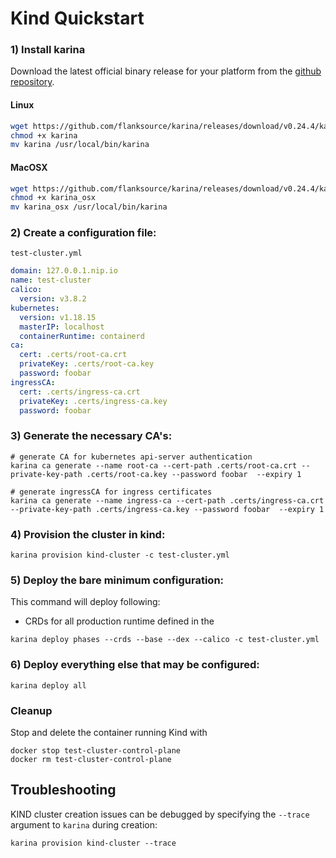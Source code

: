 # Kind Quickstart

### 1) Install karina

Download the latest official binary release for your platform from the [github repository](https://github.com/flanksource/karina/releases/latest).

#### Linux
```bash
wget https://github.com/flanksource/karina/releases/download/v0.24.4/karina
chmod +x karina
mv karina /usr/local/bin/karina
```

#### MacOSX
```bash
wget https://github.com/flanksource/karina/releases/download/v0.24.4/karina_osx
chmod +x karina_osx
mv karina_osx /usr/local/bin/karina
```


### 2) Create a configuration file:

`test-cluster.yml`

```yaml
domain: 127.0.0.1.nip.io
name: test-cluster
calico:
  version: v3.8.2
kubernetes:
  version: v1.18.15
  masterIP: localhost
  containerRuntime: containerd
ca:
  cert: .certs/root-ca.crt
  privateKey: .certs/root-ca.key
  password: foobar
ingressCA:
  cert: .certs/ingress-ca.crt
  privateKey: .certs/ingress-ca.key
  password: foobar
```

### 3) Generate the necessary CA's:

```shell
# generate CA for kubernetes api-server authentication
karina ca generate --name root-ca --cert-path .certs/root-ca.crt --private-key-path .certs/root-ca.key --password foobar  --expiry 1

# generate ingressCA for ingress certificates
karina ca generate --name ingress-ca --cert-path .certs/ingress-ca.crt --private-key-path .certs/ingress-ca.key --password foobar  --expiry 1

```

### 4) Provision the cluster in kind:

```shell
karina provision kind-cluster -c test-cluster.yml
```

### 5) Deploy the bare minimum configuration:
This command will deploy following:
- CRDs for all production runtime defined in the 

```shell
karina deploy phases --crds --base --dex --calico -c test-cluster.yml
```

### 6) Deploy everything else that may be configured:

```shell
karina deploy all
```

### Cleanup
Stop and delete the container running Kind with
```shell
docker stop test-cluster-control-plane
docker rm test-cluster-control-plane
```


## Troubleshooting

KIND cluster creation issues can be debugged by specifying the `--trace` argument to `karina` during creation:

```Shell
karina provision kind-cluster --trace
```


